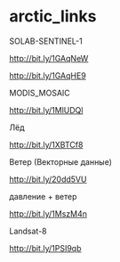 # arctic_links

SOLAB-SENTINEL-1

http://bit.ly/1GAqNeW

http://bit.ly/1GAqHE9

MODIS_MOSAIC

http://bit.ly/1MlUDQl

Лёд

http://bit.ly/1XBTCf8

Ветер (Векторные данные)

http://bit.ly/20dd5VU

давление + ветер

http://bit.ly/1MszM4n

Landsat-8

http://bit.ly/1PSI9qb
